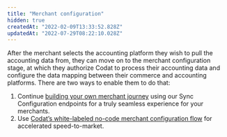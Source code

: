 ```yaml
---
title: "Merchant configuration"
hidden: true
createdAt: "2022-02-09T13:33:52.828Z"
updatedAt: "2022-07-29T08:22:10.028Z"
---
```


After the merchant selects the accounting platform they wish to pull the accounting data from, they can move on to the merchant configuration stage, at which they authorize Codat to process their accounting data and configure the data mapping between their commerce and accounting platforms. There are two ways to enable them to do that:

1. Continue [building your own merchant journey](https://docs.codat.io/docs/sync-your-own-merchant-journey) using our Sync Configuration endpoints for a truly seamless experience for your merchants.
2. Use [Codat’s white-labeled no-code merchant configuration flow](https://docs.codat.io/docs/implementing-codats-no-code-merchant-configuration) for accelerated speed-to-market.
